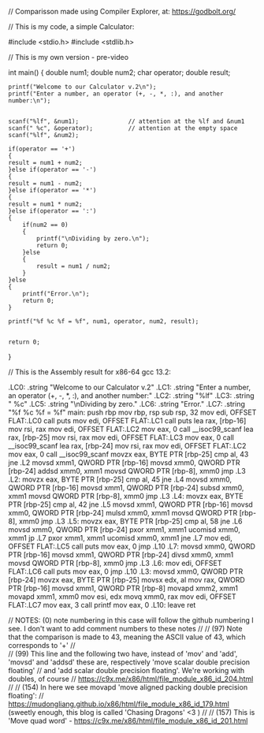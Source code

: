 // Comparisson made using Compiler Explorer, at:
https://godbolt.org/

// This is my code, a simple Calculator:

#include <stdio.h>
#include <stdlib.h>

// This is my own version - pre-video

int main()
{
	double num1;
	double num2;
	char operator;
	double result;

	printf("Welcome to our Calculator v.2\n");
	printf("Enter a number, an operator (+, -, *, :), and another number:\n");


	scanf("%lf", &num1);              // attention at the %lf and &num1
	scanf(" %c", &operator);          // attention at the empty space
	scanf("%lf", &num2);
	
	if(operator == '+')
	{
	result = num1 + num2;
	}else if(operator == '-')
	{
	result = num1 - num2;
	}else if(operator == '*')
	{
	result = num1 * num2;
	}else if(operator == ':')
	{
		if(num2 == 0)
		{
			printf("\nDividing by zero.\n");
			return 0;
		}else
		{
			result = num1 / num2;
		}
	}else
	{
		printf("Error.\n");
		return 0;
	}
	
	printf("%f %c %f = %f", num1, operator, num2, result);

	
	return 0;
}

// This is the Assembly result for x86-64 gcc 13.2:

.LC0:
        .string "Welcome to our Calculator v.2"
.LC1:
        .string "Enter a number, an operator (+, -, *, :), and another number:"
.LC2:
        .string "%lf"
.LC3:
        .string " %c"
.LC5:
        .string "\nDividing by zero."
.LC6:
        .string "Error."
.LC7:
        .string "%f %c %f = %f"
main:
        push    rbp
        mov     rbp, rsp
        sub     rsp, 32
        mov     edi, OFFSET FLAT:.LC0
        call    puts
        mov     edi, OFFSET FLAT:.LC1
        call    puts
        lea     rax, [rbp-16]
        mov     rsi, rax
        mov     edi, OFFSET FLAT:.LC2
        mov     eax, 0
        call    __isoc99_scanf
        lea     rax, [rbp-25]
        mov     rsi, rax
        mov     edi, OFFSET FLAT:.LC3
        mov     eax, 0
        call    __isoc99_scanf
        lea     rax, [rbp-24]
        mov     rsi, rax
        mov     edi, OFFSET FLAT:.LC2
        mov     eax, 0
        call    __isoc99_scanf
        movzx   eax, BYTE PTR [rbp-25]
        cmp     al, 43
        jne     .L2
        movsd   xmm1, QWORD PTR [rbp-16]
        movsd   xmm0, QWORD PTR [rbp-24]
        addsd   xmm0, xmm1
        movsd   QWORD PTR [rbp-8], xmm0
        jmp     .L3
.L2:
        movzx   eax, BYTE PTR [rbp-25]
        cmp     al, 45
        jne     .L4
        movsd   xmm0, QWORD PTR [rbp-16]
        movsd   xmm1, QWORD PTR [rbp-24]
        subsd   xmm0, xmm1
        movsd   QWORD PTR [rbp-8], xmm0
        jmp     .L3
.L4:
        movzx   eax, BYTE PTR [rbp-25]
        cmp     al, 42
        jne     .L5
        movsd   xmm1, QWORD PTR [rbp-16]
        movsd   xmm0, QWORD PTR [rbp-24]
        mulsd   xmm0, xmm1
        movsd   QWORD PTR [rbp-8], xmm0
        jmp     .L3
.L5:
        movzx   eax, BYTE PTR [rbp-25]
        cmp     al, 58
        jne     .L6
        movsd   xmm0, QWORD PTR [rbp-24]
        pxor    xmm1, xmm1
        ucomisd xmm0, xmm1
        jp      .L7
        pxor    xmm1, xmm1
        ucomisd xmm0, xmm1
        jne     .L7
        mov     edi, OFFSET FLAT:.LC5
        call    puts
        mov     eax, 0
        jmp     .L10
.L7:
        movsd   xmm0, QWORD PTR [rbp-16]
        movsd   xmm1, QWORD PTR [rbp-24]
        divsd   xmm0, xmm1
        movsd   QWORD PTR [rbp-8], xmm0
        jmp     .L3
.L6:
        mov     edi, OFFSET FLAT:.LC6
        call    puts
        mov     eax, 0
        jmp     .L10
.L3:
        movsd   xmm0, QWORD PTR [rbp-24]
        movzx   eax, BYTE PTR [rbp-25]
        movsx   edx, al
        mov     rax, QWORD PTR [rbp-16]
        movsd   xmm1, QWORD PTR [rbp-8]
        movapd  xmm2, xmm1
        movapd  xmm1, xmm0
        mov     esi, edx
        movq    xmm0, rax
        mov     edi, OFFSET FLAT:.LC7
        mov     eax, 3
        call    printf
        mov     eax, 0
.L10:
        leave
        ret


// NOTES: (0) note numbering in this case will follow the github numbering I see. I don't want to add comment numbers to these notes
//
// (97) Note that the comparison is made to 43, meaning the ASCII value of 43, which  corresponds to '+'
//   
// (99) This line and the following two have, instead of 'mov' and 'add', 'movsd' and 'addsd' these are, respectively 'move scalar double precision floating'
// and 'add scalar double precision floating'. We're working with doubles, of course
// https://c9x.me/x86/html/file_module_x86_id_204.html
//
// (154) In here we see movapd 'move aligned packing double precision floating':
// https://mudongliang.github.io/x86/html/file_module_x86_id_179.html (sweetly enough, this blog is called 'Chasing Dragons' <3 )
//
// (157) This is 'Move quad word' - https://c9x.me/x86/html/file_module_x86_id_201.html
